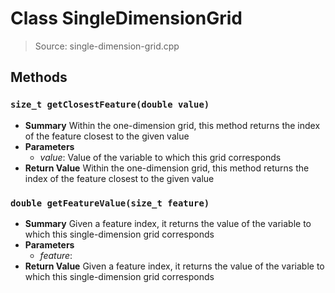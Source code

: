 # Class SingleDimensionGrid
> Source: single-dimension-grid.cpp
## Methods
### ``size_t getClosestFeature(double value)``
* **Summary**
  Within the one-dimension grid, this method returns the index of the feature closest to the given value
* **Parameters**
  * _value_: Value of the variable to which this grid corresponds
* **Return Value**
  Within the one-dimension grid, this method returns the index of the feature closest to the given value
### ``double getFeatureValue(size_t feature)``
* **Summary**
  Given a feature index, it returns the value of the variable to which this single-dimension grid corresponds
* **Parameters**
  * _feature_: 
* **Return Value**
  Given a feature index, it returns the value of the variable to which this single-dimension grid corresponds
